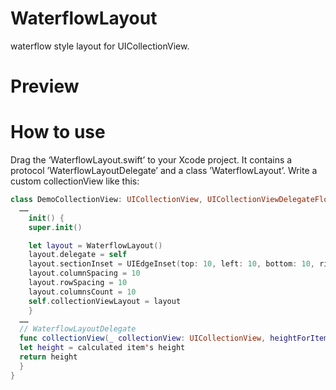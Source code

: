 # WaterflowLayout
waterflow style layout for UICollectionView.
# Preview
# How to use
Drag the ‘WaterflowLayout.swift’ to your Xcode project.
It contains a protocol ’WaterflowLayoutDelegate’ and a class ’WaterflowLayout’.
Write a custom collectionView like this:
```swift
class DemoCollectionView: UICollectionView, UICollectionViewDelegateFlowLayout, WaterflowLayoutDelegate {
  ……
	init() {
    super.init()

    let layout = WaterflowLayout()
    layout.delegate = self
    layout.sectionInset = UIEdgeInset(top: 10, left: 10, bottom: 10, right: 10)
    layout.columnSpacing = 10
    layout.rowSpacing = 10
    layout.columnsCount = 10
    self.collectionViewLayout = layout
	}
  ……
  // WaterflowLayoutDelegate
  func collectionView(_ collectionView: UICollectionView, heightForItemAt indexPath: IndexPath) -> CGFloat {
  let height = calculated item's height
  return height
  }
}
```
